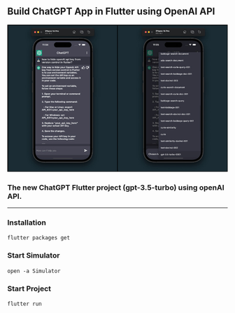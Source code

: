 ## Build ChatGPT App in Flutter using OpenAI API

![preview](https://github.com/exslym/ChatGPT_App/blob/main/assets/images/preview.jpg)

### The new ChatGPT Flutter project (gpt-3.5-turbo) using openAI API.

---

### Installation

```
flutter packages get
```

### Start Simulator

```
open -a Simulator
```

### Start Project

```
flutter run
```

